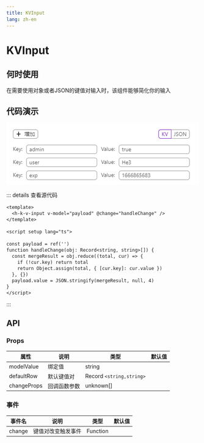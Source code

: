 ```yaml
---
title: KVInput
lang: zh-en
---
```

# KVInput

## 何时使用

在需要使用对象或者JSON的键值对输入时，该组件能够简化你的输入

## 代码演示

<!-- <template>
  <h-k-v-input v-model="payload" @change="handleChange" />
</template>

<script setup lang="ts">
const payload = ref('')
function handleChange(obj: Record<string, string>[]) {
  const mergeResult = obj.reduce((total, cur) => {
    if (!cur.key) return total
    return Object.assign(total, { [cur.key]: cur.value })
  }, {})
  payload.value = JSON.stringify(mergeResult, null, 4)
}
</script> -->

![1677219125312](image/KVInput/1677219125312.png)

::: details 查看源代码

```vue
<template>
  <h-k-v-input v-model="payload" @change="handleChange" />
</template>

<script setup lang="ts">

const payload = ref('')
function handleChange(obj: Record<string, string>[]) {
  const mergeResult = obj.reduce((total, cur) => {
    if (!cur.key) return total
    return Object.assign(total, { [cur.key]: cur.value })
  }, {})
  payload.value = JSON.stringify(mergeResult, null, 4)
}
</script>

```

:::

## API

### Props

| 属性        | 说明         | 类型                       | 默认值 |
| ----------- | ------------ | -------------------------- | ------ |
| modelValue  | 绑定值       | string                     |        |
| defaultRow  | 默认键值对   | Record `<string,string>` |        |
| changeProps | 回调函数参数 | unknown[]                  |        |

### 事件

| 事件名   | 说明               | 类型   | 默认值 |
| ------ | ------------------ | ------ | ------ |
| change | 键值对改变触发事件 | Function |        |
